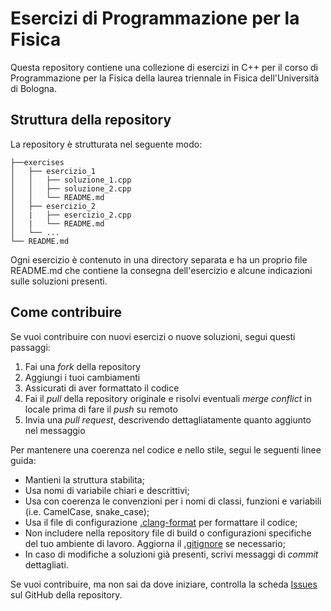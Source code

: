 # Esercizi di Programmazione per la Fisica

Questa repository contiene una collezione di esercizi in C++ per il corso di Programmazione per la Fisica della laurea triennale in Fisica dell'Università di Bologna.

## Struttura della repository

La repository è strutturata nel seguente modo:

```
├──exercises
│   ├── esercizio_1
│   │   ├── soluzione_1.cpp
│   │   ├── soluzione_2.cpp
│   │   └── README.md
│   ├── esercizio_2
│   |   ├── esercizio_2.cpp
│   |   └── README.md
│   └── ...
└── README.md
```

Ogni esercizio è contenuto in una directory separata e ha un proprio file README.md che contiene la consegna dell'esercizio e alcune indicazioni sulle soluzioni presenti.

## Come contribuire

Se vuoi contribuire con nuovi esercizi o nuove soluzioni, segui questi passaggi:

1. Fai una *fork* della repository
1. Aggiungi i tuoi cambiamenti
1. Assicurati di aver formattato il codice
1. Fai il *pull* della repository originale e risolvi eventuali *merge conflict* in locale prima di fare il *push* su remoto
1. Invia una *pull request*, descrivendo dettagliatamente quanto aggiunto nel messaggio

Per mantenere una coerenza nel codice e nello stile, segui le seguenti linee guida:

- Mantieni la struttura stabilita;
- Usa nomi di variabile chiari e descrittivi;
- Usa con coerenza le convenzioni per i nomi di classi, funzioni e variabili (i.e. CamelCase, snake_case);
- Usa il file di configurazione [.clang-format](.clang-format) per formattare il codice;
- Non includere nella repository file di build o configurazioni specifiche del tuo ambiente di lavoro. Aggiorna il [.gitignore](.gitignore) se necessario;
- In caso di modifiche a soluzioni già presenti, scrivi messaggi di *commit* dettagliati.

Se vuoi contribuire, ma non sai da dove iniziare, controlla la scheda [Issues](https://github.com/Programmazione-per-la-Fisica/exercises/issues) sul GitHub della repository.
